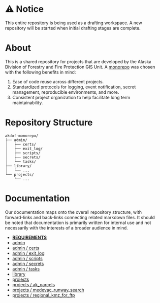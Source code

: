 # ⚠️ Notice
This entire repository is being used as a drafting workspace. A new repository will be started when initial drafting stages are complete.

# About
This is a shared repository for projects that are developed by the Alaska Division of Forestry and Fire Protection GIS Unit. A [monorepo](https://en.wikipedia.org/wiki/Monorepo) was chosen with the following benefits in mind:
1. Ease of code reuse across different projects.
2. Standardized protocols for logging, event notification, secret management, reproducible environments, and more.
3. Consistent project organization to help facilitate long term maintainability.

# Repository Structure
```
akdof-monorepo/
├── admin/
│   ├── certs/
│   ├── exit_log/
│   ├── scripts/
│   ├── secrets/
│   └── tasks/
├── library/
│   └── ...
└── projects/
    └── ...
```

# Documentation
Our documentation maps onto the overall repository structure, with forward-links and back-links connecting related markdown files. It should be noted that documentation is primarily written for internal use and not necessarily with the interests of a broader audience in mind.

- [**REQUIREMENTS**](REQUIREMENTS.md)
- [admin](admin/README.md)
- [admin / certs](admin/certs/README.md)
- [admin / exit_log](admin/exit_log/README.md)
- [admin / scripts](admin/scripts/README.md)
- [admin / secrets](admin/secrets/README.md)
- [admin / tasks](admin/tasks/README.md)
- [library](library/README.md)
- [projects](projects/README.md)
- [projects / ak_parcels](projects/ak_parcels/README.md) 
- [projects / medevac_runway_search](projects/medevac_runway_search/README.md)
- [projects / regional_kmz_for_ftp](projects/regional_kmz_for_ftp/README.md)
